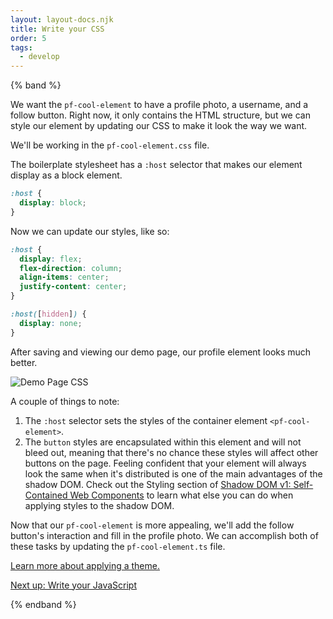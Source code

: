 ```yaml
---
layout: layout-docs.njk
title: Write your CSS
order: 5
tags:
  - develop
---
```


<style>
  img {
    max-width: 100%;
  }
</style>


{% band %}

We want the `pf-cool-element` to have a profile photo, a username, and a follow button.
Right now, it only contains the HTML structure, but we can style our element by 
updating our CSS to make it look the way we want.

We'll be working in the `pf-cool-element.css` file.

The boilerplate stylesheet has a `:host` selector that makes our element display 
as a block element.

```css
:host {
  display: block;
}
```

Now we can update our styles, like so:

```css
:host {
  display: flex;
  flex-direction: column;
  align-items: center;
  justify-content: center;
}

:host([hidden]) {
  display: none;
}
```

After saving and viewing our demo page, our profile element looks much better.

![Demo Page CSS](/images/develop/develop-sass.png)

A couple of things to note:

1.  The `:host` selector sets the styles of the container element `<pf-cool-element>`.
2.  The `button` styles are encapsulated within this element and will not bleed out, meaning that there's no chance these styles will affect other buttons on the page. Feeling confident that your element will always look the same when it's distributed is one of the main advantages of the shadow DOM. Check out the Styling section of [Shadow DOM v1: Self-Contained Web Components](https://developers.google.com/web/fundamentals/web-components/shadowdom#styling) to learn what else you can do when applying styles to the shadow DOM.

Now that our `pf-cool-element` is more appealing, we'll add the follow button's interaction
and fill in the profile photo.
We can accomplish both of these tasks by updating the `pf-cool-element.ts` file.

<a href="{{ '/theming/' | url }}">Learn more about applying a theme.</a>

<a class="cta" href="{{ '../javascript' | url }}">Next up: Write your JavaScript</a>

{% endband %}